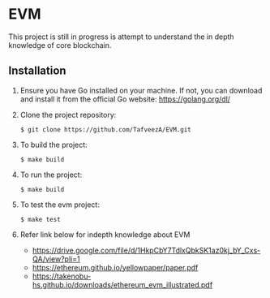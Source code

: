 # EVM

This project is still in progress is attempt to understand the in depth knowledge of core blockchain.

## Installation

1. Ensure you have Go installed on your machine. If not, you can download and install it from the official Go website: https://golang.org/dl/

2. Clone the project repository:

   ```shell
   $ git clone https://github.com/TafveezA/EVM.git
3. To build the project:

   ```shell
   $ make build
4. To run the project:

   ```shell
   $ make build
5. To test the evm project:

   ```shell
   $ make test
6. Refer link below for indepth knowledge about EVM
   *  https://drive.google.com/file/d/1HkpCbY7TdlxQbkSK1az0kj_bY_Cxs-QA/view?pli=1
   *  https://ethereum.github.io/yellowpaper/paper.pdf
   *  https://takenobu-hs.github.io/downloads/ethereum_evm_illustrated.pdf
